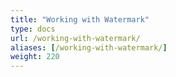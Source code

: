 ```yaml
---
title: "Working with Watermark"
type: docs
url: /working-with-watermark/
aliases: [/working-with-watermark/]
weight: 220
---
```



